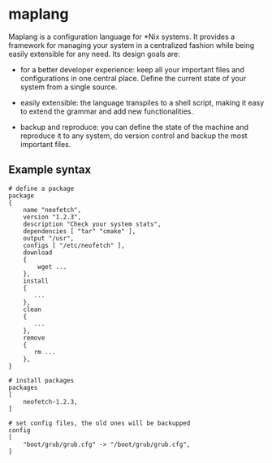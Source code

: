 # maplang

Maplang is a configuration language for *Nix systems. It provides a framework for
managing your system in a centralized fashion while being easily extensible for
any need. Its design goals are:

- for a better developer experience: keep all your important files and configurations
  in one central place. Define the current state of your system from a single source.

- easily extensible: the language transpiles to a shell script, making it easy to
  extend the grammar and add new functionalities.

- backup and reproduce: you can define the state of the machine and reproduce it to
  any system, do version control and backup the most important files.

## Example syntax

```
# define a package
package
{
	name "neofetch",
	version "1.2.3",
	description "Check your system stats",
    dependencies [ "tar" "cmake" ],
	output "/usr",
	configs [ "/etc/neofetch" ],
	download
	{
	    wget ...
	},
	install
	{
	   ...
	},
	clean
	{
	   ...
	},
	remove
	{
	   rm ...
	},
}

# install packages
packages
[
    neofetch-1.2.3,
]

# set config files, the old ones will be backupped
config
[
	"boot/grub/grub.cfg" -> "/boot/grub/grub.cfg",
]
```
